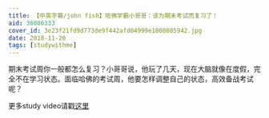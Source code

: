 ```yaml
---
title: 【中英字幕/john fish】哈佛学霸小哥哥：该为期末考试而复习了！
aid: 36086333
cover_id: 3e23f21fd9d773de9f442afd04999e1808085942.jpg
date: 2018-11-20
tags: [studywithme]
---
```

期末考试周你一般都怎么复习？小哥哥说，他玩了几天，现在大脑就像在度假，完全不在学习状态。面临哈佛的考试周，他要怎样调整自己的状态，高效备战考试呢？

更多study video请戳[这里](https://wblearn.github.io/study-video/)